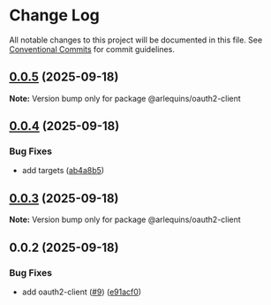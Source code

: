 # Change Log

All notable changes to this project will be documented in this file.
See [Conventional Commits](https://conventionalcommits.org) for commit guidelines.

## [0.0.5](https://github.com/arlequins/library-nodejs/compare/@arlequins/oauth2-client@0.0.4...@arlequins/oauth2-client@0.0.5) (2025-09-18)

**Note:** Version bump only for package @arlequins/oauth2-client





## [0.0.4](https://github.com/arlequins/library-nodejs/compare/@arlequins/oauth2-client@0.0.3...@arlequins/oauth2-client@0.0.4) (2025-09-18)


### Bug Fixes

* add targets ([ab4a8b5](https://github.com/arlequins/library-nodejs/commit/ab4a8b5fadbef542f4776bad4a5f737a5e6154f4))





## [0.0.3](https://github.com/arlequins/library-nodejs/compare/@arlequins/oauth2-client@0.0.2...@arlequins/oauth2-client@0.0.3) (2025-09-18)

**Note:** Version bump only for package @arlequins/oauth2-client





## 0.0.2 (2025-09-18)


### Bug Fixes

* add oauth2-client ([#9](https://github.com/arlequins/library-nodejs/issues/9)) ([e91acf0](https://github.com/arlequins/library-nodejs/commit/e91acf01ff9780c9f518a10cbe6f2af287bff233))
